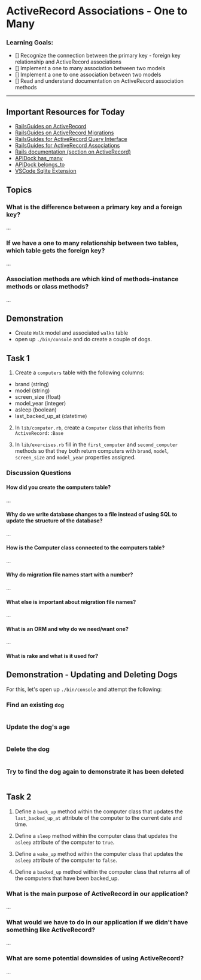 # ActiveRecord Associations - One to Many

### Learning Goals:
- [] Recognize the connection between the primary key - foreign key relationship and ActiveRecord associations
- [] Implement a one to many association between two models
- [] Implement a one to one association between two models
- [] Read and understand documentation on ActiveRecord association methods

---

## Important Resources for Today
- [RailsGuides on ActiveRecord](https://guides.rubyonrails.org/v5.2/active_record_basics.html)
- [RailsGuides on ActiveRecord Migrations](https://guides.rubyonrails.org/v5.2/active_record_migrations.html)
- [RailsGuides for ActiveRecord Query Interface](https://guides.rubyonrails.org/v5.2/active_record_querying.html)
- [RailsGuides for ActiveRecord Associations](https://guides.rubyonrails.org/v5.2/association_basics.html)
- [Rails documentation (section on ActiveRecord)](https://api.rubyonrails.org/v5.2.6/)
- [APIDock has_many](https://apidock.com/rails/ActiveRecord/Associations/ClassMethods/has_many)
- [APIDock belongs_to](https://apidock.com/rails/v5.2.3/ActiveRecord/Associations/ClassMethods/belongs_to)
- [VSCode Sqlite Extension](https://marketplace.visualstudio.com/items?itemName=alexcvzz.vscode-sqlite)

## Topics

### What is the difference between a primary key and a foreign key?

...
### If we have a one to many relationship between two tables, which table gets the foreign key?

...
### Association methods are which kind of methods–instance methods or class methods?

...

## Demonstration

- Create `Walk` model and associated `walks` table
- open up `./bin/console` and do create a couple of dogs.

## Task 1

1. Create a `computers` table with the following columns:

- brand (string)
- model (string)
- screen_size (float)
- model_year (integer)
- asleep (boolean)
- last_backed_up_at (datetime)

2. In `lib/computer.rb`, create a `Computer` class that inherits from `ActiveRecord::Base` 

3. In `lib/exercises.rb` fill in the `first_computer` and `second_computer` methods so that they both return computers with `brand`, `model`, `screen_size` and `model_year` properties assigned.

### Discussion Questions
#### How did you create the computers table? 

...

#### Why do we write database changes to a file instead of using SQL to update the structure of the database?

...
#### How is the Computer class connected to the computers table?

...

#### Why do migration file names start with a number?

...

#### What else is important about migration file names?

...

#### What is an ORM and why do we need/want one?

...

#### What is rake and what is it used for?

## Demonstration - Updating and Deleting Dogs

For this, let's open up `./bin/console` and attempt the following:
### Find an existing `dog` 

```rb
```
### Update the dog's age

```rb
```
### Delete the dog

```rb
```
### Try to find the dog again to demonstrate it has been deleted

```rb
```


## Task 2

1. Define a `back_up` method within the computer class that updates the `last_backed_up_at` attribute of the computer to the current date and time.

2. Define a `sleep` method within the computer class that updates the `asleep` attribute of the computer to `true`.

3. Define a `wake_up` method within the computer class that updates the `asleep` attribute of the computer to `false`.

4. Define a `backed_up` method within the computer class that returns all of the computers that have been backed_up.


### What is the main purpose of ActiveRecord in our application?

...
### What would we have to do in our application if we didn't have something like ActiveRecord?

...
### What are some potential downsides of using ActiveRecord?

...